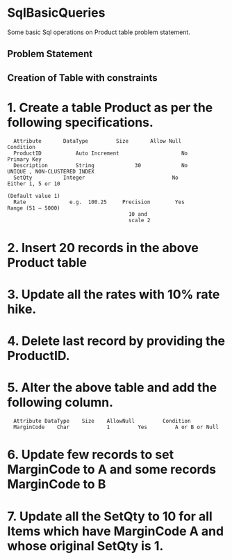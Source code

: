 # SqlBasicQueries
Some basic Sql operations on Product table problem statement.

## Problem Statement 

## Creation of Table with constraints
# 1.	Create a table Product as per the following specifications.
      Attribute	      DataType  	   Size	      Allow Null	      Condition
      ProductID 	      Auto Increment		            No	          Primary Key
      Description	      String	         30	            No	          UNIQUE , NON-CLUSTERED INDEX
      SetQty	      Integer		                     No	          Either 1, 5 or 10
                                                                             (Default value 1)
      Rate	            e.g.  100.25	 Precision        Yes	          Range (51 – 5000)
                                           10 and 
                                           scale 2	


# 2.	Insert 20 records in the above Product table

# 3.	Update all the rates with 10% rate hike.

# 4.	Delete last record by providing the ProductID.

# 5.	Alter the above table and add the following column.
      Attribute	DataType	Size	AllowNull	      Condition
      MarginCode	Char	        1	      Yes	      A or B or Null
# 6.	Update few records to set MarginCode to A and some records MarginCode to B

# 7.	Update all the SetQty to 10 for all Items which have MarginCode A and whose original SetQty is 1.
